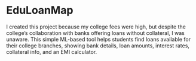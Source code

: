 # EduLoanMap
I created this project because my college fees were high, but despite the college’s collaboration with banks offering loans without collateral, I was unaware. This simple ML-based tool helps students find loans available for their college branches, showing bank details, loan amounts, interest rates, collateral info, and an EMI calculator.
